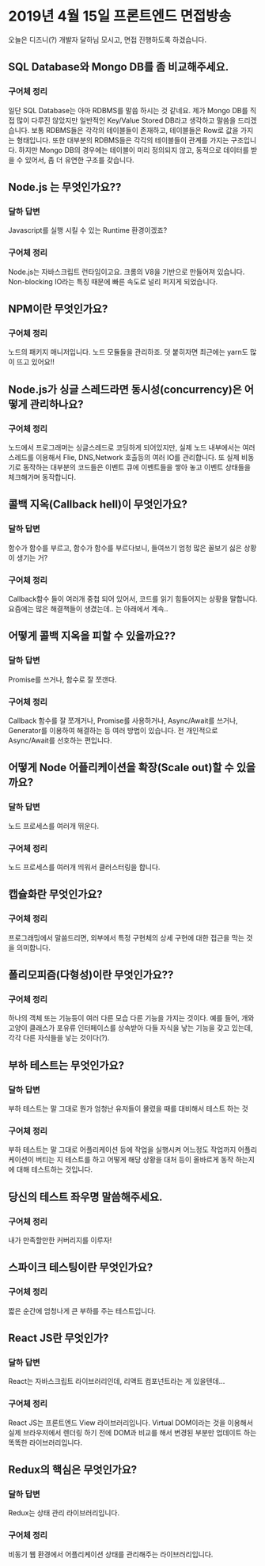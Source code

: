 # 2019년 4월 15일 프론트엔드 면접방송
오늘은 디즈니(?) 개발자 달하님 모시고, 면접 진행하도록 하겠습니다.


## SQL Database와 Mongo DB를 좀 비교해주세요.
### 구어체 정리
일단 SQL Database는 아마 RDBMS를 말씀 하시는 것 같네요. 제가 Mongo DB를 직접 많이 다루진 않았지만 일반적인 Key/Value Stored DB라고 생각하고 말씀을 드리겠습니다. 보통 RDBMS들은 각각의 테이블들이 존재하고, 테이블들은 Row로 값을 가지는 형태입니다. 또한 대부분의 RDBMS들은 각각의 테이블들이 관계를 가지는 구조입니다. 하지만 Mongo DB의 경우에는 테이블이 미리 정의되지 않고, 동적으로 데이터를 받을 수 있어서, 좀 더 유연한 구조를 갖습니다. 

## Node.js 는 무엇인가요??
### 달하 답변
Javascript를 실행 시킬 수 있는 Runtime 환경이겠죠? 

### 구어체 정리
Node.js는 자바스크립트 런타임이고요. 크롬의 V8을 기반으로 만들어져 있습니다. Non-blocking IO라는 특징 때문에 빠른 속도로 널리 퍼지게 되었습니다. 


## NPM이란 무엇인가요?
### 구어체 정리
노드의 패키지 매니저입니다. 노드 모듈들을 관리하죠. 덧 붙히자면 최근에는 yarn도 많이 뜨고 있어요!!

## Node.js가 싱글 스레드라면 동시성(concurrency)은 어떻게 관리하나요? 

### 구어체 정리
노드에서 프로그래머는 싱글스레드로 코딩하게 되어있지만, 실제 노드 내부에서는 여러 스레드를 이용해서 Flie, DNS,Network 호출등의 여러 IO를 관리합니다. 또 실제 비동기로 동작하는 대부분의 코드들은 이벤트 큐에 이벤트들을 쌓아 놓고 이벤트 상태들을 체크해가며 동작합니다.


## 콜백 지옥(Callback hell)이 무엇인가요?
### 달하 답변
함수가 함수를 부르고, 함수가 함수를 부르다보니, 들여쓰기 엄청 많은 꼴보기 싫은 상황이 생기는 거?

### 구어체 정리 
Callback함수 들이 여러개 중첩 되어 있어서, 코드를 읽기 힘들어지는 상황을 말합니다. 요즘에는 많은 해결책들이 생겼는데.. 는 아래에서 계속..

## 어떻게 콜백 지옥을 피할 수 있을까요??
### 달하 답변
Promise를 쓰거나, 함수로 잘 쪼갠다.

### 구어체 정리
Callback 함수를 잘 쪼개거나, Promise를 사용하거나, Async/Await를 쓰거나, Generator를 이용하여 해결하는 등 여러 방법이 있습니다. 전 개인적으로 Async/Await를 선호하는 편입니다.

## 어떻게 Node 어플리케이션을 확장(Scale out)할 수 있을까요?
### 달하 답변
노드 프로세스를 여러개 뛰운다.

### 구어체 정리
노드 프로세스를 여러개 띄워서 클러스터링을 합니다.

## 캡슐화란 무엇인가요?
### 구어체 정리
프로그래밍에서 말씀드리면, 외부에서 특정 구현체의 상세 구현에 대한 접근을 막는 것을 의미합니다.

## 폴리모피즘(다형성)이란 무엇인가요??
### 구어체 정리
하나의 객체 또는 기능등이 여러 다른 모습 다른 기능을 가지는 것이다. 예를 들어, 개와 고양이 클래스가 포유류 인터페이스를 상속받아 다들 자식을 낳는 기능을 갖고 있는데, 각각 다른 자식들을 낳는 것이다(?).

## 부하 테스트는 무엇인가요?
### 달하 답변
부하 테스트는 말 그대로 뭔가 엄청난 유저들이 몰렸을 때를 대비해서 테스트 하는 것

### 구어체 정리
부하 테스트는 말 그대로 어플리케이션 등에 작업을 실행시켜 어느정도 작업까지 어플리케이션이 버티는 지 테스트를 하고 어떻게 해당 상황을 대처 등이 올바르게 동작 하는지에 대해 테스트하는 것입니다.

## 당신의 테스트 좌우명 말씀해주세요.
### 구어체 정리
내가 만족할만한 커버리지를 이루자!


## 스파이크 테스팅이란 무엇인가요?
### 구어체 정리
짧은 순간에 엄청나게 큰 부하를 주는 테스트입니다.


## React JS란 무엇인가?
### 달하 답변
React는 자바스크립트 라이브러리인데, 리액트 컴포넌트라는 게 있을텐데...

### 구어체 정리
React JS는 프론트엔드 View 라이브러리입니다. Virtual DOM이라는 것을 이용해서 실제 브라우저에서 렌더링 하기 전에 DOM과 비교를 해서 변경된 부분만 업데이트 하는 똑똑한 라이브러리입니다.

## Redux의 핵심은 무엇인가요?
### 달하 답변
Redux는 상태 관리 라이브러리입니다.

### 구어체 정리
비동기 웹 환경에서 어플리케이션 상태를 관리해주는 라이브러리입니다.
